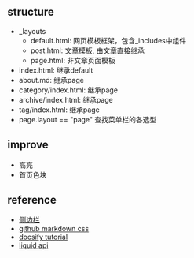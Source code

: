 ## structure

- _layouts
  - default.html: 网页模板框架，包含_includes中组件
  - post.html: 文章模板, 由文章直接继承
  - page.html: 非文章页面模板
- index.html: 继承default
- about.md: 继承page
- category/index.html: 继承page
- archive/index.html: 继承page
- tag/index.html: 继承page
- page.layout == "page" 查找菜单栏的各选型

## improve

- 高亮
- 首页色块

## reference

- [侧边栏](http://www.thomaszhao.cn/2015/01/08/how-do-i-build-this-jekyll-blog/)
- [github markdown css](https://github.com/sindresorhus/github-markdown-css/blob/gh-pages/github-markdown.css)
- [docsify tutorial](https://blog.csdn.net/weixin_33874713/article/details/88705987)
- [liquid api](https://huang-qing.github.io/github/2017/10/19/GitHub-Jekyll-Liquid-API/)
